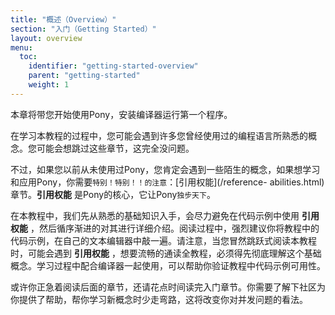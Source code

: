 ```yaml
---
title: "概述（Overview）"
section: "入门（Getting Started）"
layout: overview
menu:
  toc:
    identifier: "getting-started-overview"
    parent: "getting-started"
    weight: 1
---
```

<!-- This chapter will get you up and running with Pony from installing the compiler to running your first program.  -->
本章将带您开始使用Pony，安装编译器运行第一个程序。

<!-- As you work your way through this tutorial, you'll likely come across a lot of concepts that are familiar to you from any prior programming languages that you've had experience with. You'll likely want to skim and skip around through these areas, and that's totally fine. -->
在学习本教程的过程中，您可能会遇到许多您曾经使用过的编程语言所熟悉的概念。您可能会想跳过这些章节，这完全没问题。

<!-- However, if you've never used Pony before, we guarantee that you'll come across concepts that are new to you, which will require close and careful attention if you want to learn and apply them: [reference capabilities](/reference-capabilities.html). These are the core innovation in Pony that make it a unique and compelling offering in the wide world of modern programming languages. -->
不过，如果您以前从未使用过Pony，您肯定会遇到一些陌生的概念，如果想学习和应用Pony，你需要`特别！特别！！的注意`：[引用权能](/reference- abilities.html)章节。__引用权能__ 是Pony的核心，它让Pony`独步天下`。
<!-- 这是Pony语言的核心思想，这些`特立独行`的思想使Pony在众多的现代编程语言的中脱颖而出。 -->

<!-- In this tutorial we start off with familiar basics, and try our best to avoid reference capabilities in the code examples until later on when they can be covered in detail. You should feel free to follow along with the code examples in your own text editor - we absolutely encourage it. Just be aware that as you venture off the beaten path of the curated tutorial, you'll likely run into reference capabilities, and you'll need to thoroughly read and understand the basics of those concepts before you'll really feel fluent and able to work with the compiler as it tries to help you prove the safety of your program. -->
在本教程中，我们先从熟悉的基础知识入手，会尽力避免在代码示例中使用 __引用权能__ ，然后循序渐进的对其进行详细介绍。阅读过程中，强烈建议你将教程中的代码示例，在自己的文本编辑器中敲一遍。请注意，当您冒然跳跃式阅读本教程时，可能会遇到 __引用权能__ ，想要流畅的通读全教程，必须得先彻底理解这个基础概念。学习过程中配合编译器一起使用，可以帮助你验证教程中代码示例可用性。

<!-- Stick with us and read on, even if you need to read through something a few times. Know that the community is here to help as you climb the learning curve and master new concepts that will change the way you think about concurrency. -->
或许你正急着阅读后面的章节，还请花点时间读完入门章节。你需要了解下社区为你提供了帮助，帮你学习新概念时少走弯路，这将改变你对并发问题的看法。
